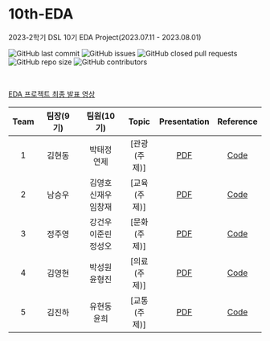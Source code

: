 # 10th-EDA
2023-2학기 DSL 10기 EDA Project(2023.07.11 - 2023.08.01)


![GitHub last commit](https://img.shields.io/github/last-commit/DataScience-Lab-Yonsei/10th_EDA?color=red)
![GitHub issues](https://img.shields.io/github/issues/DataScience-Lab-Yonsei/10th_EDA)
![GitHub closed pull requests](https://img.shields.io/github/issues-pr-closed-raw/DataScience-Lab-Yonsei/10th_EDA)
![GitHub repo size](https://img.shields.io/github/repo-size/DataScience-Lab-Yonsei/10th_EDA)
![GitHub contributors](https://img.shields.io/github/contributors/DataScience-Lab-Yonsei/10th_EDA?color=purple)

<br>

[EDA 프로젝트 최종 발표 영상](link)

|Team|팀장(9기)|팀원(10기)|Topic|Presentation|Reference|
|:---:|:---:|:---:|:---:|:---:|:---:|
|1|김현동|박태정<br>연제|[관광<br>(주제)]|[PDF](link)|[Code](code)|
|2|남승우|김영호<br>신재우<br>임창재|[교육<br>(주제)]|[PDF](link)|[Code](code)|
|3|정주영|강건우<br>이준린<br>정성오|[문화<br>(주제)]|[PDF](link)|[Code](code)|
|4|김영현|박성원<br>윤형진|[의료<br>(주제)]|[PDF](link)|[Code](code)|
|5|김진하|유현동<br>윤희|[교통<br>(주제)]|[PDF](link)|[Code](code)|

<br><br>

